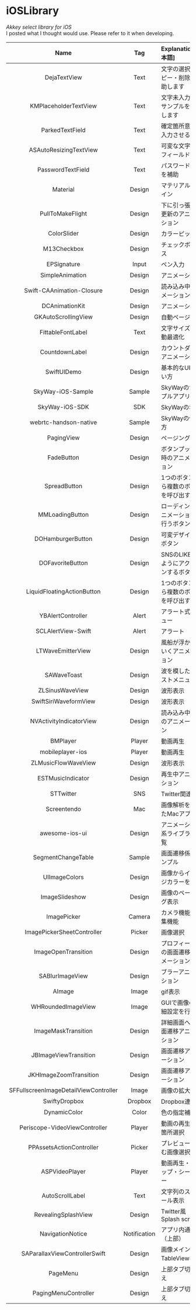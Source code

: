 # iOSLibrary
*Akkey select library for iOS*  
I posted what I thought would use. Please refer to it when developing.

| Name | Tag | Explanation[日本語] | Link |
|:----------:|:----------:|:-----------|:-------------|
| DejaTextView | Text | 文字の選択・コピー・削除を補助します | [GitHub](https://github.com/markusschlegel/DejaTextView) |
| KMPlaceholderTextView | Text | 文字未入力欄にサンプルを表示します | [GitHub](https://github.com/MoZhouqi/KMPlaceholderTextView) |
| ParkedTextField | Text | 確定箇所意外を入力させる | [GitHub](https://github.com/gmertk/ParkedTextField) |
| ASAutoResizingTextView | Text | 可変な文字入力フィールド | [GitHub](https://github.com/svetlanama/ASAutoResizingTextView) |
| PasswordTextField | Text | パスワード入力を補助 | [GitHub](https://github.com/PiXeL16/PasswordTextField) |
| Material | Design | マテリアルデザイン | [GitHub](https://github.com/CosmicMind/Material) |
| PullToMakeFlight | Design | 下に引っ張って更新のアニメーション | [GitHub](https://github.com/Yalantis/PullToMakeFlight) |
| ColorSlider | Design | カラーピッカー | [GitHub](https://github.com/gizmosachin/ColorSlider) |
| M13Checkbox | Design | チェックボックス | [GitHub](https://github.com/Marxon13/M13Checkbox) |
| EPSignature | Input | ペン入力 | [GitHub](https://github.com/ipraba/EPSignature) |
| SimpleAnimation | Design | アニメーション | [GitHub](https://github.com/keithito/SimpleAnimation) |
| Swift-CAAnimation-Closure | Design | 読み込み中アニメーション | [GitHub](https://github.com/honghaoz/Swift-CAAnimation-Closure) |
| DCAnimationKit | Design | アニメーション | [GitHub](https://github.com/daltoniam/DCAnimationKit) |
| GKAutoScrollingView | Design | 自動ページング | [GitHub](https://github.com/gkye/GKAutoScrollingView) |
| FittableFontLabel | Text | 文字サイズの自動最適化 | [GitHub](https://github.com/tbaranes/FittableFontLabel) |
| CountdownLabel | Design | カウントダウンアニメーション | [GitHub](https://github.com/suzuki-0000/CountdownLabel) |
| SwiftUIDemo | Design | 基本的なUIの使い方 | [GitHub](https://github.com/PrashantMangukiya/SwiftUIDemo) |
| SkyWay-iOS-Sample | Sample | SkyWayのサンプルアプリ | [GitHub](https://github.com/nttcom/SkyWay-iOS-Sample) |
| SkyWay-iOS-SDK | SDK | SkyWayのSDK | [GitHub](https://github.com/nttcom/SkyWay-iOS-SDK) |
| webrtc-handson-native | Sample | SkyWayの使い方 | [GitHub](https://github.com/skyway/webrtc-handson-native) |
| PagingView | Design | ページング | [GitHub](https://github.com/KyoheiG3/PagingView) |
| FadeButton | Design | ボタンプッシュ時のアニメーション | [GitHub](https://github.com/inaka/FadeButton/tree/master) |
| SpreadButton | Design | 1つのボタンから複数のボタンを呼び出す | [GitHub](https://github.com/liuzhiyi1992/SpreadButton) |
| MMLoadingButton | Design | ローディングアニメーションも行うボタン | [GitHub](https://github.com/MillmanY/MMLoadingButton) |
| DOHamburgerButton | Design | 可変デザインのボタン | [GitHub](https://github.com/okmr-d/DOHamburgerButton) |
| DOFavoriteButton | Design | SNSのLIKEのようにアクションするボタン | [GitHub](https://github.com/okmr-d/DOFavoriteButton) |
| LiquidFloatingActionButton | Design | 1つのボタンから複数のボタンを呼び出す | [GitHub](https://github.com/yoavlt/LiquidFloatingActionButton) |
| YBAlertController | Alert | アラート式メニュー | [GitHub](https://github.com/yabuzaki/YBAlertController) |
| SCLAlertView-Swift | Alert | アラート | [GitHub](https://github.com/vikmeup/SCLAlertView-Swift) |
| LTWaveEmitterView | Design | 風船が浮かんでいくアニメーション | [GitHub](https://github.com/ltebean/LTWaveEmitterView) |
| SAWaveToast | Design | 波を模したトーストメニュー | [GitHub](https://github.com/marty-suzuki/SAWaveToast) |
| ZLSinusWaveView | Design | 波形表示 | [GitHub](https://github.com/zhxnlai/ZLSinusWaveView) |
| SwiftSiriWaveformView | Design | 波形表示  | [GitHub](https://github.com/alankarmisra/SwiftSiriWaveformView) |
| NVActivityIndicatorView | Design | 読み込み中などのアニメーション | [GitHub](https://github.com/ninjaprox/NVActivityIndicatorView) |
| BMPlayer | Player | 動画再生 | [GitHub](https://github.com/BrikerMan/BMPlayer) |
| mobileplayer-ios |  Player | 動画再生  | [GitHub](https://github.com/mobileplayer/mobileplayer-ios) |
| ZLMusicFlowWaveView | Design | 波形表示 | [GitHub](https://github.com/zhxnlai/ZLMusicFlowWaveView) |
| ESTMusicIndicator | Design | 再生中アニメーション | [GitHub](https://github.com/Aufree/ESTMusicIndicator) |
| STTwitter | SNS | Twitter関連 | [GitHub](https://github.com/nst/STTwitter) |
| Screentendo | Mac | 画像解析を用いたMacアプリ | [GitHub](https://github.com/AaronRandall/Screentendo) |
| awesome-ios-ui | Design | アニメーション系ライブラリ一覧 | [GitHub](https://github.com/cjwirth/awesome-ios-ui) |
| SegmentChangeTable | Sample | 画面遷移係のサンプル | [GitHub](https://github.com/KentarouKanno/SegmentChangeTable) |
| UIImageColors | Design | 画像からイメージカラーを算出 | [GitHub](https://github.com/jathu/UIImageColors) |
| ImageSlideshow | Design | 画像のページング表示 | [GitHub](https://github.com/zvonicek/ImageSlideshow) |
| ImagePicker | Camera | カメラ機能と編集機能 | [GitHub](https://github.com/hyperoslo/ImagePicker) |
| ImagePickerSheetController | Picker | 画像選択 | [GitHub](https://github.com/lbrndnr/ImagePickerSheetController) |
| ImageOpenTransition | Design | プロフィールへの画面遷移アニメーション | [GitHub](https://github.com/mcmatan/ImageOpenTransition) |
| SABlurImageView | Design | ブラーアニメーション | [GitHub](https://github.com/marty-suzuki/SABlurImageView) |
| AImage | Image | gif表示 | [GitHub](https://github.com/wangjwchn/AImage) |
| WHRoundedImageView | Image | GUIで画像の詳細設定を行う | [GitHub](https://github.com/ddhhz/WHRoundedImageView) |
| ImageMaskTransition | Design | 詳細画面への画面遷移アニメーション | [GitHub](https://github.com/LeoMobileDeveloper/ImageMaskTransition) |
| JBImageViewTransition | Design | 画面遷移アニメーション | [GitHub](https://github.com/jithinpala/JBImageViewTransition) |
| JKHImageZoomTransition | Design | 画面遷移アニメーション | [GitHub](https://github.com/jhong70/JKHImageZoomTransition) |
| SFFullscreenImageDetailViewController | Image | 画像の拡大表示 | [GitHub](https://github.com/JanHalozan/SFFullscreenImageDetailViewController) |
| SwiftyDropbox | Dropbox | Dropbox連携 | [GitHub](https://github.com/dropbox/SwiftyDropbox) |
| DynamicColor | Color | 色の指定補助 | [GitHub](https://github.com/yannickl/DynamicColor) |
| Periscope-VideoViewController | Player | 動画の再生開始箇所選択 | [GitHub](https://github.com/gontovnik/Periscope-VideoViewController) |
| PPAssetsActionController | Picker | プレビューを含む画像選択 | [GitHub](https://github.com/pantuspavel/PPAssetsActionController) |
| ASPVideoPlayer | Player | 動画再生・スキップ・シークバー | [GitHub](https://github.com/andreipitis/ASPVideoPlayer) |
| AutoScrollLabel | Text | 文字列のスクロール表示 | [GitHub](https://github.com/cbess/AutoScrollLabel) |
| RevealingSplashView | Design | Twitter風Splash screen | [GitHub](https://github.com/PiXeL16/RevealingSplashView) |
| NavigationNotice | Notification | アプリ内通知（上部） | [GitHub](https://github.com/KyoheiG3/NavigationNotice) |
| SAParallaxViewControllerSwift | Design | 画像メインのTableView表示 | [GitHub](https://github.com/marty-suzuki/SAParallaxViewControllerSwift) |
| PageMenu | Design | 上部タブ切り替え | [GitHub](https://github.com/PageMenu/PageMenu) |
| PagingMenuController | Design | 上部タブ切り替え | [GitHub](https://github.com/kitasuke/PagingMenuController) |
